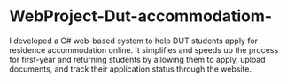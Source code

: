 # WebProject-Dut-accommodatiom-
I developed a C# web-based system to help DUT students apply for residence accommodation online. It simplifies and speeds up the process for first-year and returning students by allowing them to apply, upload documents, and track their application status through the website.
